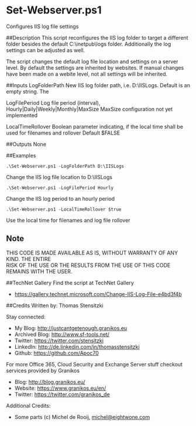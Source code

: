 # Set-Webserver.ps1
Configures IIS log file settings

##Description
This script reconfigures the IIS log folder to target a different folder besides the default C:\inetpub\logs folder. Additionally the log settings can be adjusted as well.

The script changes the default log file location and settings on a server level. By default the settings are inherited by websites. If manual changes have been made on a webite level, not all settings will be inherited.

##Inputs
LogFolderPath 
New IIS log folder path, i.e. D:\IISLogs. Default is an empty string. The 

LogFilePeriod
Log file period (interval), Hourly|Daily|Weekly|Monthly|MaxSize
MaxSize configuration not yet implemented

LocalTimeRollover
Boolean parameter indicating, if the local time shall be used for filenames and rollover
Default $FALSE

##Outputs
None

##Examples
```
.\Set-Webserver.ps1 -LogFolderPath D:\IISLogs
```
Change the IIS log file location to D:\IISLogs

```
.\Set-Webserver.ps1 -LogFilePeriod Hourly
```
Change the IIS log period to an hourly period

```
.\Set-Webserver.ps1 -LocalTimeRollover $true
```
Use the local time for filenames and log file rollover

## Note
THIS CODE IS MADE AVAILABLE AS IS, WITHOUT WARRANTY OF ANY KIND. THE ENTIRE  
RISK OF THE USE OR THE RESULTS FROM THE USE OF THIS CODE REMAINS WITH THE USER.

##TechNet Gallery
Find the script at TechNet Gallery
* https://gallery.technet.microsoft.com/Change-IIS-Log-File-e4bd3f4b


##Credits
Written by: Thomas Stensitzki

Stay connected:

* My Blog: http://justcantgetenough.granikos.eu
* Archived Blog: http://www.sf-tools.net/
* Twitter: https://twitter.com/stensitzki
* LinkedIn: http://de.linkedin.com/in/thomasstensitzki
* Github: https://github.com/Apoc70

For more Office 365, Cloud Security and Exchange Server stuff checkout services provided by Granikos

* Blog: http://blog.granikos.eu/
* Website: https://www.granikos.eu/en/
* Twitter: https://twitter.com/granikos_de

Additional Credits:
* Some parts (c) Michel de Rooij, michel@eightwone.com
